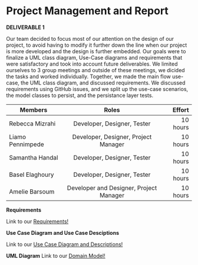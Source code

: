 # Project Management and Report


**DELIVERABLE 1**

Our team decided to focus most of our attention on the design of our project, to avoid having to modify it further down the line when our project is more developed and the design is further embedded. Our goals were to finalize a UML class diagram, Use-Case diagrams and requirements that were satisfactory and took into account future deliverables. We limited ourselves to 3 group meetings and outside of these meetings, we dicided the tasks and worked individually. Together, we made the main flow use-case, the UML class diagram, and discussed requirements. We discussed requirements using GitHub issues, and we split up the use-case scenarios, the model classes to persist, and the persistance layer tests. 


| Members            | Roles                   | Effort       |
| ------------------ |:-----------------------:| ------------:|
| Rebecca Mizrahi    | Developer, Designer, Tester  | 10 hours     |
| Liamo Pennimpede   | Developer, Designer, Project Manager  | 10 hours     |
| Samantha Handal    | Developer, Designer, Tester  | 10 hours     |
| Basel Elaghoury    | Developer, Designer, Tester  | 10 hours     |
| Amelie Barsoum     | Developer and Designer, Project Manager  | 10 hours     |

**Requirements**

Link to our [Requirements!](https://github.com/McGill-ECSE321-Fall2021/project-group-07/wiki/Requirements)

**Use Case Diagram and Use Case Desciptions**

Link to our [Use Case Diagram and Descriptions!](https://github.com/McGill-ECSE321-Fall2021/project-group-07/wiki/Use-Case-Page)

**UML Diagram**
Link to our [Domain Model!](https://github.com/McGill-ECSE321-Fall2021/project-group-07/wiki/Domain-Model)
